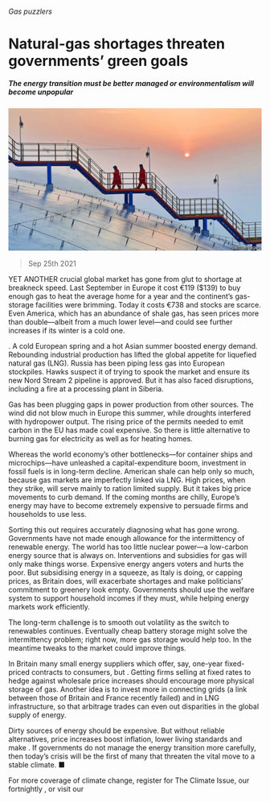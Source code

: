 ###### Gas puzzlers

# Natural-gas shortages threaten governments’ green goals 

##### The energy transition must be better managed or environmentalism will become unpopular 

![image](images/20210925_ldp502.jpg) 

> Sep 25th 2021 

YET ANOTHER crucial global market has gone from glut to shortage at breakneck speed. Last September in Europe it cost €119 ($139) to buy enough gas to heat the average home for a year and the continent’s gas-storage facilities were brimming. Today it costs €738 and stocks are scarce. Even America, which has an abundance of shale gas, has seen prices more than double—albeit from a much lower level—and could see further increases if its winter is a cold one.

. A cold European spring and a hot Asian summer boosted energy demand. Rebounding industrial production has lifted the global appetite for liquefied natural gas (LNG). Russia has been piping less gas into European stockpiles. Hawks suspect it of trying to spook the market and ensure its new Nord Stream 2 pipeline is approved. But it has also faced disruptions, including a fire at a processing plant in Siberia.


Gas has been plugging gaps in power production from other sources. The wind did not blow much in Europe this summer, while droughts interfered with hydropower output. The rising price of the permits needed to emit carbon in the EU has made coal expensive. So there is little alternative to burning gas for electricity as well as for heating homes.

Whereas the world economy’s other bottlenecks—for container ships and microchips—have unleashed a capital-expenditure boom, investment in fossil fuels is in long-term decline. American shale can help only so much, because gas markets are imperfectly linked via LNG. High prices, when they strike, will serve mainly to ration limited supply. But it takes big price movements to curb demand. If the coming months are chilly, Europe’s energy may have to become extremely expensive to persuade firms and households to use less.

Sorting this out requires accurately diagnosing what has gone wrong. Governments have not made enough allowance for the intermittency of renewable energy. The world has too little nuclear power—a low-carbon energy source that is always on. Interventions and subsidies for gas will only make things worse. Expensive energy angers voters and hurts the poor. But subsidising energy in a squeeze, as Italy is doing, or capping prices, as Britain does, will exacerbate shortages and make politicians’ commitment to greenery look empty. Governments should use the welfare system to support household incomes if they must, while helping energy markets work efficiently.

The long-term challenge is to smooth out volatility as the switch to renewables continues. Eventually cheap battery storage might solve the intermittency problem; right now, more gas storage would help too. In the meantime tweaks to the market could improve things.

In Britain many small energy suppliers which offer, say, one-year fixed-priced contracts to consumers, but . Getting firms selling at fixed rates to hedge against wholesale price increases should encourage more physical storage of gas. Another idea is to invest more in connecting grids (a link between those of Britain and France recently failed) and in LNG infrastructure, so that arbitrage trades can even out disparities in the global supply of energy.

Dirty sources of energy should be expensive. But without reliable alternatives, price increases boost inflation, lower living standards and make . If governments do not manage the energy transition more carefully, then today’s crisis will be the first of many that threaten the vital move to a stable climate. ■

For more coverage of climate change, register for The Climate Issue, our fortnightly , or visit our 

